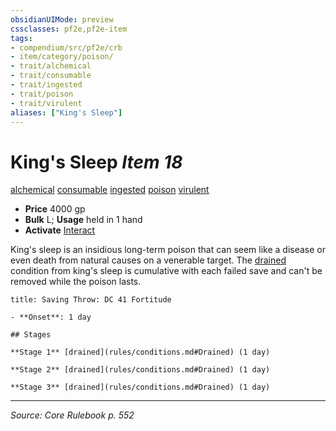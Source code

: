 ```yaml
---
obsidianUIMode: preview
cssclasses: pf2e,pf2e-item
tags:
- compendium/src/pf2e/crb
- item/category/poison/
- trait/alchemical
- trait/consumable
- trait/ingested
- trait/poison
- trait/virulent
aliases: ["King's Sleep"]
---
```

# King's Sleep *Item 18*  
[alchemical](rules/traits/alchemical.md "Alchemical Item Trait")  [consumable](rules/traits/consumable.md "Consumable Item Trait")  [ingested](rules/traits/ingested.md "Ingested Item Trait")  [poison](rules/traits/poison.md "Poison Effect Trait")  [virulent](rules/traits/virulent.md "Virulent Item Trait")  

- **Price** 4000 gp
- **Bulk** L; **Usage** held in 1 hand
- **Activate** [Interact](rules/actions/interact.md)

King's sleep is an insidious long-term poison that can seem like a disease or even death from natural causes on a venerable target. The [drained](rules/conditions.md#Drained) condition from king's sleep is cumulative with each failed save and can't be removed while the poison lasts.

```ad-inline-affliction
title: Saving Throw: DC 41 Fortitude

- **Onset**: 1 day

## Stages

**Stage 1** [drained](rules/conditions.md#Drained) (1 day)

**Stage 2** [drained](rules/conditions.md#Drained) (1 day)

**Stage 3** [drained](rules/conditions.md#Drained) (1 day)
```


---
*Source: Core Rulebook p. 552*